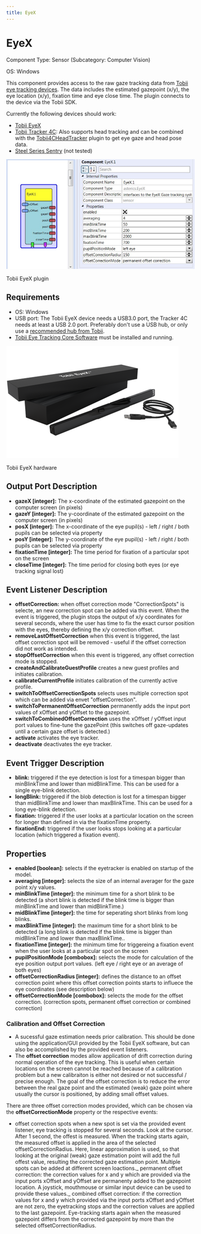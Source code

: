 ```yaml
---
title: EyeX
---
```


# EyeX

Component Type: Sensor (Subcategory: Computer Vision)

OS: Windows

This component provides access to the raw gaze tracking data from [Tobii eye tracking devices](https://tobiigaming.com/products/). The data includes the estimated gazepoint (x/y), the eye location (x/y), fixation time and eye close time. The plugin connects to the device via the Tobii SDK.

Currently the following devices should work:

- [Tobii EyeX](https://tobiigaming.com/product/tobii-eyex/)
- [Tobii Tracker 4C](https://tobiigaming.com/eye-tracker-4c/): Also supports head tracking and can be combined with the [Tobii4CHeadTracker](http://asterics.github.io/AsTeRICS/AsTeRICS-Help/master/Plugins/sensors/Tobii4CHeadTracker.htm) plugin to get eye gaze and head pose data.
- [Steel Series Sentry](https://de.steelseries.com/gaming-controllers/sentry) (not tested)

![Screenshot: Tobii EyeX plugin](./img/EyeX.jpg "Screenshot: Tobii EyeX plugin")

Tobii EyeX plugin

## Requirements

- OS: Windows
- USB port: The Tobii EyeX device needs a USB3.0 port, the Tracker 4C needs at least a USB 2.0 port. Preferably don't use a USB hub, or only use a [recommended hub from Tobii](https://help.tobii.com/hc/en-us/articles/212907389-Recommended-USB-2-0-hubs).
- [Tobii Eye Tracking Core Software](https://tobiigaming.com/getstarted/) must be installed and running.

![Screenshot: Tobii EyeX hardware](./img/EyeX_hw.png "Screenshot: Tobii EyeX hardware")

Tobii EyeX hardware

## Output Port Description

- **gazeX \[integer\]:** The x-coordinate of the estimated gazepoint on the computer screen (in pixels)
- **gazeY \[integer\]:** The y-coordinate of the estimated gazepoint on the computer screen (in pixels)
- **posX \[integer\]:** The x-coordinate of the eye pupil(s) - left / right / both pupils can be selected via property
- **posY \[integer\]:** The y-coordinate of the eye pupil(s) - left / right / both pupils can be selected via property
- **fixationTime \[integer\]:** The time period for fixation of a particular spot on the screen
- **closeTime \[integer\]:** The time period for closing both eyes (or eye tracking signal lost)

## Event Listener Description

- **offsetCorrection:** when offset correction mode "CorrectionSpots" is selecte, an new correction spot can be added via this event. When the event is triggered, the plugin stops the output of x/y coordinates for several seconds, where the user has time to fix the exact cursor position with the eyes, thereby defining the x/y correction offset.
- **removeLastOffsetCorrection** when this event is triggered, the last offset correction spot will be removed - useful if the offset correction did not work as intended.
- **stopOffsetCorrection** when this event is triggered, any offset correction mode is stopped.
- **createAndCalibrateGuestProfile** creates a new guest profiles and initiates calibration.
- **calibrateCurrentProfile** initiates calibration of the currently active profile.
- **switchToOffsetCorrectionSpots** selects uses multiple correction spot which can be added via envet "offsetCorrection".
- **switchToPermanentOffsetCorrection** permanently adds the input port values of xOffset and yOffset to the gazepoint.
- **switchToCombinedOffsetCorrection** uses the xOffset / yOffset input port values to fine-tune the gazePoint (this switches off gaze-updates until a certain gaze offset is detected.)
- **activate** activates the eye tracker.
- **deactivate** deactivates the eye tracker.

## Event Trigger Description

- **blink:** triggered if the eye detection is lost for a timespan bigger than minBlinkTime and lower than midBlinkTime. This can be used for a single eye-blink detection.
- **longBlink:** triggered if the blob detection is lost for a timespan bigger than midBlinkTime and lower than maxBlinkTime. This can be used for a long eye-blink detection.
- **fixation:** triggered if the user looks at a particular location on the screen for longer than defined in via the fixationTime property.
- **fixationEnd:** triggered if the user looks stops looking at a particular location (which triggered a fixation event).

## Properties

- **enabled \[boolean\]:** selects if the eyetracker is enabled on startup of the model.
- **averaging \[integer\]:** selects the size of an internal averager for the gaze point x/y values.
- **minBlinkTime \[integer\]:** the minimum time for a short blink to be detected (a short blink is detected if the blink time is bigger than minBlinkTime and lower than midBlinkTime.)
- **midBlinkTime \[integer\]:** the time for seperating short blinks from long blinks.
- **maxBlinkTime \[integer\]:** the maximum time for a short blink to be detected (a long blink is detected if the blink time is bigger than midBlinkTime and lower than maxBlinkTime..
- **fixationTime \[integer\]:** the minimum time for triggereing a fixation event when the user looks at a particular spot on the screen
- **pupilPositionMode \[combobox\]:** selects the mode for calculation of the eye position output port values. (left eye / right eye or an average of both eyes)
- **offsetCorrectionRadius \[integer\]:** defines the distance to an offset correction point where this offset correction points starts to influece the eye coordinates (see description below)
- **offsetCorrectionMode \[combobox\]:** selects the mode for the offset correction. (correction spots, permanent offset correction or combined correction)

### Calibration and Offset Correction

- A sucessful gaze estimation needs prior calibration. This should be done using the application/GUI provided by the Tobii EyeX software, but can also be accomplished by the provided event listeners.
- The **offset correction** modes allow application of drift correction during normal operation of the eye tracking. This is useful when certain locations on the screen cannot be reached because of a calibration problem but a new calibraiton is either not desired or not successful / precise enough. The goal of the offset correction is to reduce the error between the real gaze point and the estimated (weak) gaze point where usually the cursor is positioned, by adding small offset values.

There are three offset correction modes provided, which can be chosen via the **offsetCorrectionMode** property or the respective events:

- offset correction spots
  when a new spot is set via the provided event listener, eye tracking is stopped for several seconds. Look at the cursor. After 1 second, the offest is measured. When the tracking starts again, the measured offset is applied in the area of the selected offsetCorrectionRadius. Here, linear approximation is used, so that looking at the original (weak) gaze estimation point will add the full offest value, resulting the corrected gaze estimation point. Multiple spots can be added at different screen loactions._ permanent offset correction:
  the correction values for x and y which are provided via the input ports xOffset and yOffset are permanenty added to the gazepoint location. A joystick, mouthmouse or similar input device can be used to provide these values._ combined offset correction:
  if the correction values for x and y which provided via the input ports xOffset and yOffset are not zero, the eyetracking stops and the correction values are applied to the last gazepoint. Eye-tracking starts again when the measured gazepoint differs from the corrected gazepoint by more than the selected offsetCorrectionRadius.
